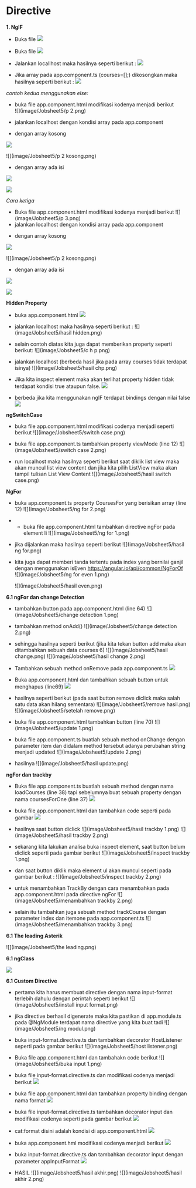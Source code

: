 # Directive

**1. NgIF**
- Buka file
![](image/Jobsheet5/1.png)

- Buka file
![](image/Jobsheet5/1.png)

- Jalankan locallhost maka hasilnya seperti berikut :
![](image/Jobsheet5/3.png)

- Jika array pada app.component.ts (courses=[];) dikosongkan maka hasilnya seperti berikut :
 ![](image/Jobsheet5/4.png)
 
*contoh kedua  menggunakan else:*
- buka file app.component.html modifikasi kodenya menjadi berikut  
 ![](image/Jobsheet5/p 2.png)

- jalankan localhost dengan kondisi array pada app.component 
* dengan array kosong

![](image/Jobsheet5/6.png)

![](image/Jobsheet5/p 2 kosong.png)

* dengan array ada isi

![](image/Jobsheet5/7.png)

![](image/Jobsheet5/3.png)

*Cara ketiga*

- Buka file app.component.html modifikasi kodenya menjadi berikut
![](image/Jobsheet5/p 3.png)
- jalankan localhost dengan kondisi array pada app.component

* dengan array kosong

![](image/Jobsheet5/6.png)

![](image/Jobsheet5/p 2 kosong.png)

* dengan array ada isi

![](image/Jobsheet5/7.png)

![](image/Jobsheet5/3.png)

**Hidden Property**

- buka app.component.html 
![](image/Jobsheet5/hidden.png)

- jalankan localhost maka hasilnya seperti berikut : 
![](image/Jobsheet5/hasil hidden.png)

- selain contoh diatas kita juga dapat memberikan property seperti berikut:
![](image/Jobsheet5/c h p.png)

- jalankan localhost (berbeda hasil jika pada array courses tidak terdapat isinya)
![](image/Jobsheet5/hasil chp.png)

- Jika kita inspect element maka akan terlihat property hidden tidak terdapat kondisi true ataupun false.
![](image/Jobsheet5/true.png)

- berbeda jika kita menggunakan ngIF terdapat bindings dengan nilai false 
![](image/Jobsheet5/false.png)

**ngSwitchCase**

- buka file app.component.html modifikasi codenya menjadi seperti berikut 
![](image/Jobsheet5/switch case.png)

- buka file app.component.ts tambahkan property viewMode (line 12) 
![](image/Jobsheet5/switch case 2.png)

-  run localhost maka hasilnya seperti berikut saat diklik list view maka akan muncul list view content dan jika kita pilih ListView maka akan tampil tulisan List View Content 
 ![](image/Jobsheet5/hasil switch case.png)
 
**NgFor**
- buka app.component.ts property CoursesFor yang berisikan array (line 12) 
 ![](image/Jobsheet5/ng for 2.png)

 - - buka file app.component.html tambahkan directive ngFor pada element li
 ![](image/Jobsheet5/ng for 1.png)

 - jika dijalankan maka hasilnya seperti berikut
  ![](image/Jobsheet5/hasil ng for.png)

  - kita juga dapat memberi tanda tertentu pada index yang bernilai ganjil dengan menggunakan isEven https://angular.io/api/common/NgForOf  
   ![](image/Jobsheet5/ng for even 1.png)

    ![](image/Jobsheet5/hasil even.png)

**6.1 ngFor dan change Detection**
- tambahkan button pada app.component.html (line 64) 
 ![](image/Jobsheet5/change detection 1.png)

 - tambahkan method onAdd()
  ![](image/Jobsheet5/change detection 2.png)

 - sehingga hasilnya seperti berikut (jika kita tekan button add maka akan ditambahkan sebuah data courses 6) 
    ![](image/Jobsheet5/hasil change.png)
    ![](image/Jobsheet5/hasil change 2.png)

- Tambahkan sebuah method onRemove pada app.component.ts 
![](image/Jobsheet5/8.png)

- Buka app.component.html dan tambahkan sebuah button untuk menghapus (line69)
![](image/Jobsheet5/remove.png)

- hasilnya seperti berikut (pada saat button remove diclick maka salah satu data akan hilang sementara)
![](image/Jobsheet5/remove hasil.png)
![](image/Jobsheet5/setelah remove.png)

- buka file app.component.html tambahkan button (line 70) 
![](image/Jobsheet5/update 1.png)

- buka file app.component.ts buatlah sebuah method onChange dengan parameter item dan didalam method tersebut adanya perubahan string menjadi updated 
![](image/Jobsheet5/update 2.png)

- hasilnya 
![](image/Jobsheet5/hasil update.png)

**ngFor dan trackby**

- Buka file app.component.ts buatlah sebuah method dengan nama loadCourses (line 38) tapi sebelumnya buat sebuah property dengan nama coursesForOne (line 37) 
![](image/Jobsheet5/trackby.png)

- buka file app.component.html dan tambahkan code seperti pada gambar
![](image/Jobsheet5/13.png)

- hasilnya saat button diclick
![](image/Jobsheet5/hasil trackby 1.png)
![](image/Jobsheet5/hasil trackby 2.png)

- sekarang kita lakukan analisa buka inspect element, saat button belum diclick seperti pada gambar berikut 
![](image/Jobsheet5/inspect trackby 1.png)

- dan saat button diklik maka element ul akan muncul seperti pada gambar berikut :
 ![](image/Jobsheet5/inspect trackby 2.png)

- untuk menambahkan TrackBy dengan cara menambahkan pada app.component.html pada directive ngFor 
![](image/Jobsheet5/menambahkan trackby 2.png)

- selain itu tambahkan juga sebuah method trackCourse dengan parameter index dan itemone pada app.component.ts
![](image/Jobsheet5/menambahkan trackby 3.png)

**6.1 The leading Asterik**

![](image/Jobsheet5/the leading.png)

**6.1 ngClass**

![](image/Jobsheet5/class.png)

**6.1 Custom Directive**
- pertama kita harus membuat directive dengan nama input-format terlebih dahulu dengan perintah seperti berikut
![](image/Jobsheet5/install input format.png)

- jika directive berhasil digenerate maka kita pastikan di app.module.ts pada @NgModule terdapat nama directive yang kita buat tadi 
 ![](image/Jobsheet5/ng modul.png)
 
 - buka input-format.directive.ts dan tambahkan decorator HostListener seperti pada gambar berikut
  ![](image/Jobsheet5/host listener.png)

- Buka file app.component.html dan tambahakn code berikut
  ![](image/Jobsheet5/buka input 1.png)

- buka file input-format.directive.ts dan modifikasi codenya menjadi berikut 
 ![](image/Jobsheet5/12.png)

 - buka file app.component.html dan tambahkan property binding dengan nama format 
  ![](image/Jobsheet5/15.png)

- buka file input-format.directive.ts tambahkan decorator input dan modifikasi codenya seperti pada gambar berikut
    ![](image/Jobsheet5/18.png)

- cat:format disini adalah kondisi di app.component.html 
    ![](image/Jobsheet5/20.png)

- buka app.component.hml modifikasi codenya menjadi berikut
 ![](image/Jobsheet5/21.png)

 - buka input-format.directive.ts dan tambahkan decorator input dengan parameter appInputFormat 
  ![](image/Jobsheet5/22.png)

  - HASIL
    ![](image/Jobsheet5/hasil akhir.png)
    ![](image/Jobsheet5/hasil akhir 2.png)